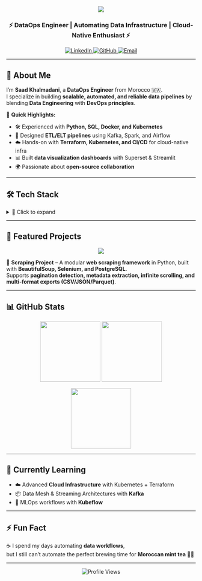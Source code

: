 <!-- Profile Header -->
<div align="center">
  <img src="https://capsule-render.vercel.app/api?type=waving&color=gradient&height=200&section=header&text=Saad%20Khalmadani%20🚀&fontSize=40&animation=fadeIn&fontAlignY=40" />
  
  <h3>⚡ DataOps Engineer | Automating Data Infrastructure | Cloud-Native Enthusiast ⚡</h3>
  
  <a href="https://www.linkedin.com/in/saad-khalmadani" target="_blank">
    <img src="https://img.shields.io/badge/LinkedIn-blue?style=flat&logo=linkedin" alt="LinkedIn"/>
  </a>
  <a href="https://github.com/SaadkhPy" target="_blank">
    <img src="https://img.shields.io/badge/GitHub-black?style=flat&logo=github" alt="GitHub"/>
  </a>
  <a href="mailto:saadkh.dev@gmail.com">
    <img src="https://img.shields.io/badge/Email-D14836?style=flat&logo=gmail&logoColor=white" alt="Email"/>
  </a>
</div>

---

## 🚀 About Me  

I’m **Saad Khalmadani**, a **DataOps Engineer** from Morocco 🇲🇦.  
I specialize in building **scalable, automated, and reliable data pipelines** by blending **Data Engineering** with **DevOps principles**.  

🔹 **Quick Highlights:**  
- 🛠️ Experienced with **Python, SQL, Docker, and Kubernetes**  
- 🔄 Designed **ETL/ELT pipelines** using Kafka, Spark, and Airflow  
- ☁️ Hands-on with **Terraform, Kubernetes, and CI/CD** for cloud-native infra  
- 📊 Built **data visualization dashboards** with Superset & Streamlit  
- 🌍 Passionate about **open-source collaboration**  

---

## 🛠️ Tech Stack  

<details>
  <summary>📂 Click to expand</summary>  

### 👨‍💻 Languages  
![Python](https://img.shields.io/badge/Python-3776AB?style=flat&logo=python&logoColor=white)  
![C](https://img.shields.io/badge/C-00599C?style=flat&logo=c&logoColor=white)  
![C++](https://img.shields.io/badge/C++-00599C?style=flat&logo=cplusplus&logoColor=white)  
![Java](https://img.shields.io/badge/Java-007396?style=flat&logo=java&logoColor=white)  

### 🗄️ Databases  
![PostgreSQL](https://img.shields.io/badge/PostgreSQL-316192?style=flat&logo=postgresql&logoColor=white)  
![MongoDB](https://img.shields.io/badge/MongoDB-47A248?style=flat&logo=mongodb&logoColor=white)  
![Redis](https://img.shields.io/badge/Redis-DC382D?style=flat&logo=redis&logoColor=white)  
![MySQL](https://img.shields.io/badge/MySQL-4479A1?style=flat&logo=mysql&logoColor=white)  
![MariaDB](https://img.shields.io/badge/MariaDB-003545?style=flat&logo=mariadb&logoColor=white)  

### ☁️ DevOps & Cloud  
![Linux](https://img.shields.io/badge/Linux-FCC624?style=flat&logo=linux&logoColor=black)  
![Git](https://img.shields.io/badge/Git-F05032?style=flat&logo=git&logoColor=white)  
![Docker](https://img.shields.io/badge/Docker-2496ED?style=flat&logo=docker&logoColor=white)  
![Kubernetes](https://img.shields.io/badge/Kubernetes-326CE5?style=flat&logo=kubernetes&logoColor=white)  
![Terraform](https://img.shields.io/badge/Terraform-844FBA?style=flat&logo=terraform&logoColor=white)  

### ⚡ Data Processing  
![Apache Kafka](https://img.shields.io/badge/Kafka-231F20?style=flat&logo=apache-kafka&logoColor=white)  
![Apache Spark](https://img.shields.io/badge/Spark-E25A1C?style=flat&logo=apachespark&logoColor=white)  
![Apache Kylin](https://img.shields.io/badge/Kylin-006CB7?style=flat&logo=apache&logoColor=white)  

</details>


---

## 📌 Featured Projects  

<p align="center">
  <a href="https://github.com/SaadkhPy/scraping-project">
    <img src="https://github-readme-stats.vercel.app/api/pin/?username=SaadkhPy&repo=scraping-project&theme=radical" />
  </a>
</p>

📖 **Scraping Project** – A modular **web scraping framework** in Python, built with **BeautifulSoup, Selenium, and PostgreSQL**.  
Supports **pagination detection, metadata extraction, infinite scrolling, and multi-format exports (CSV/JSON/Parquet)**.  

---

## 📊 GitHub Stats  

<p align="center">
  <img src="https://github-readme-stats.vercel.app/api?username=SaadkhPy&show_icons=true&theme=radical" height="160" />
  <img src="https://github-readme-stats.vercel.app/api/top-langs/?username=SaadkhPy&layout=compact&theme=radical" height="160" />
</p>

<p align="center">
  <img src="https://streak-stats.demolab.com?user=SaadkhPy&theme=radical" height="160" />
</p>

---

## 🌱 Currently Learning  

- ☁️ Advanced **Cloud Infrastructure** with Kubernetes + Terraform  
- 📦 Data Mesh & Streaming Architectures with **Kafka**  
- 🤖 MLOps workflows with **Kubeflow**  

---

## ⚡ Fun Fact  

☕ I spend my days automating **data workflows**,  
but I still can’t automate the perfect brewing time for **Moroccan mint tea** 🍵😂  

---

<div align="center">
  <img src="https://komarev.com/ghpvc/?username=SaadkhPy&label=Profile%20Views&color=blueviolet&style=flat" alt="Profile Views"/>
</div>
